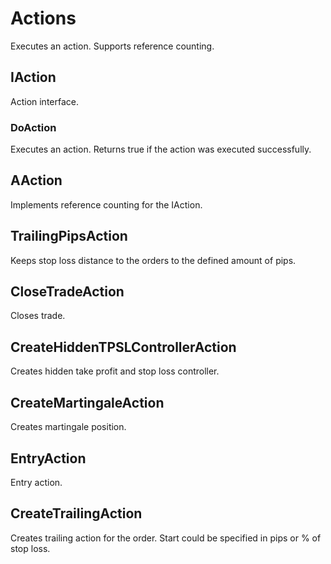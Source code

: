 # Actions

Executes an action. Supports reference counting.

## IAction

Action interface.

### DoAction

Executes an action. Returns true if the action was executed successfully.

## AAction

Implements reference counting for the IAction.

## TrailingPipsAction

Keeps stop loss distance to the orders to the defined amount of pips.

## CloseTradeAction

Closes trade.

## CreateHiddenTPSLControllerAction

Creates hidden take profit and stop loss controller.

## CreateMartingaleAction

Creates martingale position.

## EntryAction

Entry action.

## CreateTrailingAction

Creates trailing action for the order. Start could be specified in pips or % of stop loss.
